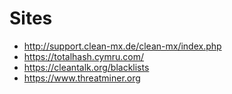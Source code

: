 Sites
========
* http://support.clean-mx.de/clean-mx/index.php
* https://totalhash.cymru.com/
* https://cleantalk.org/blacklists
* https://www.threatminer.org

